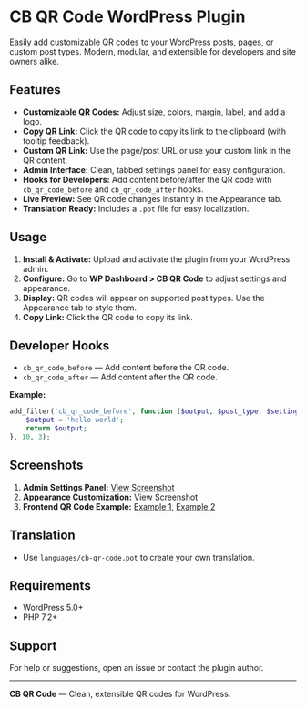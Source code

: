 # CB QR Code WordPress Plugin

Easily add customizable QR codes to your WordPress posts, pages, or custom post types. Modern, modular, and extensible for developers and site owners alike.

## Features
- **Customizable QR Codes:** Adjust size, colors, margin, label, and add a logo.
- **Copy QR Link:** Click the QR code to copy its link to the clipboard (with tooltip feedback).
- **Custom QR Link:** Use the page/post URL or use your custom link in the QR content.
- **Admin Interface:** Clean, tabbed settings panel for easy configuration.
- **Hooks for Developers:** Add content before/after the QR code with `cb_qr_code_before` and `cb_qr_code_after` hooks.
- **Live Preview:** See QR code changes instantly in the Appearance tab.
- **Translation Ready:** Includes a `.pot` file for easy localization.

## Usage
1. **Install & Activate:** Upload and activate the plugin from your WordPress admin.
2. **Configure:** Go to **WP Dashboard > CB QR Code** to adjust settings and appearance.
3. **Display:** QR codes will appear on supported post types. Use the Appearance tab to style them.
4. **Copy Link:** Click the QR code to copy its link.

## Developer Hooks
- `cb_qr_code_before` — Add content before the QR code.
- `cb_qr_code_after` — Add content after the QR code.

**Example:**
```php
add_filter('cb_qr_code_before', function ($output, $post_type, $settings) {
	$output = 'hello world';
	return $output;
}, 10, 3);
```

## Screenshots
1. **Admin Settings Panel:** [View Screenshot](https://prnt.sc/Dw2yKtR232mW)
2. **Appearance Customization:** [View Screenshot](https://prnt.sc/n1OeXAkSpPBj)
3. **Frontend QR Code Example:** [Example 1](https://prnt.sc/KB9aO2v1kN5R), [Example 2](https://prnt.sc/LNciOCAl4NB_)
 
## Translation
- Use `languages/cb-qr-code.pot` to create your own translation.

## Requirements
- WordPress 5.0+
- PHP 7.2+

## Support
For help or suggestions, open an issue or contact the plugin author.

---
**CB QR Code** — Clean, extensible QR codes for WordPress.
